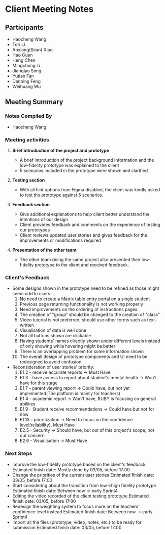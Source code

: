 # Client Meeting Notes

## Participants
- Haocheng Wang
- Tori Li
- Aoxiang(Sean) Xiao
- Hao Guan 
- Heng Chen
- Mingchong Li
- Jianqiao Song
- Yutian Fan
- Danning Feng
- Weihuang Wu

## Meeting Summary

### Notes Compiled By
- Haocheng Wang

### Meeting activities

1. **Brief introduction of the project and prototype**
    - A brief introduction of the project background information and the low-fidelity prototype was explained to the client
    - 5 scenarios included in the prototype were shown and clarified

2. **Testing section**
    - With all hint options from Figma disabled, the client was kindly asked to test the prototype against 5 scenarios. 

3. **Feedback section**
    - Give additional explanations to help client better understand the intentions of our design
    - Client provides feedback and comments on the experience of testing our prototypes
    - Client reviews updated user stories and gives feedback for the improvements or modifications required

4. **Presentation of the other team**
    - The other team doing the same project also presented their low-fidelity prototype to the client and received feedback.

### Client's Feedback
- Some designs shown in the prototype need to be refined as those might seem odd to users: 
    1. No need to create a Matrix table entry portal on a single student
    2. Previous page returning functionality is not working properly
    3. Need improvements on the ordering of instructions pages
    4. The creation of "group" should be changed to the creation of "class"
    5. Video tutorial is not preferred, should use other forms such as text-written
    6. Visualisation of data is well done
    7. Not all buttons shown are clickable
    8. Having students' names directly shown under different levels instead of only showing while hovering might be better
    9. There is an overlapping problem for some information shown
    10. The overall design of prototype components and UI need to be redesigned to avoid confusion
- Reconsideration of user stories' priority:
    1. E1.2     - receive accurate reports -> Must Have
    2. E1.3     - have access to report about student's mental health -> Won't have for this stage
    3. E1.7     - parent viewing report -> Could have, but not yet implemented(The platform is mainly for teachers)
    4. E1.4     - academic report -> Won't have, RUBY is focusing on general abilities
    5. E1.9     - Student receive recommendations -> Could have but not for now
    6. E1.13    - prioritization -> Need to focus on the confidence level(reliability), Must Have
    7. E2.5     - Security -> Should have, but out of this project's scope, not our concern
    8. E2.6     - Visualisation -> Must Have

### Next Steps
- Improve the low-fidelity prototype based on the client's feedback                             Estimated finish date: Mostly done by 03/05, before 17:00
- Change the priorities of the current user stories                                             Estimated finish date: 03/05, before 17:00
- Start considering about the transition from low->high fidelity prototype                      Estimated finish date: Between now -> early Sprint4
- Editing the video recorded of the client testing prototype                                    Estimated finish date: 03/05, before 17:00   
- Redesign the weighting system to focus more on the teachers' confidence level instead         Estimated finish date: Between now -> early Sprint4
- Import all the files (prototype, video, notes, etc.) to be ready for submission               Estimated finish date: 03/05, before 17:00   

